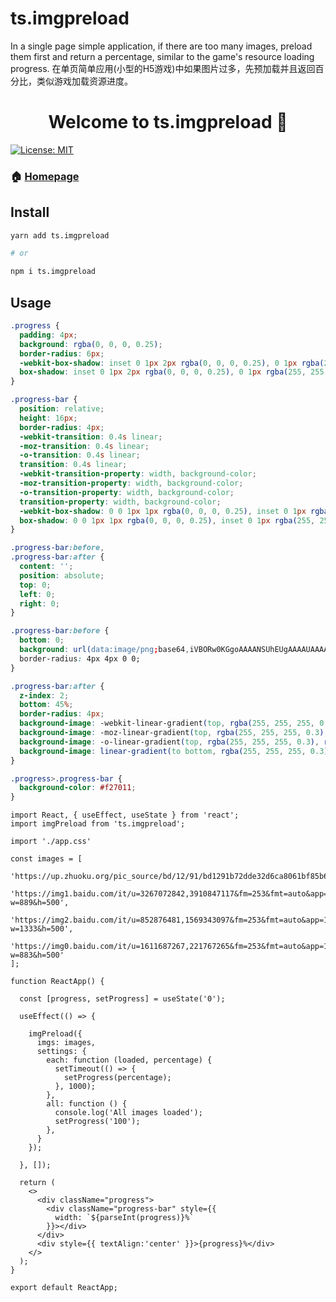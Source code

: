 # ts.imgpreload
In a single page simple application, if there are too many images, preload them first and return a percentage, similar to the game's resource loading progress.  在单页简单应用(小型的H5游戏)中如果图片过多，先预加载并且返回百分比，类似游戏加载资源进度。

<h1 align="center">Welcome to ts.imgpreload 👋</h1>
<p>
  <a href="#" target="_blank">
    <img alt="License: MIT" src="https://img.shields.io/badge/License-MIT-yellow.svg" />
  </a>
</p>

### 🏠 [Homepage](https://github.com/QShengW/sw-ui)

## Install

```sh
yarn add ts.imgpreload

# or

npm i ts.imgpreload
```

## Usage

```app.css
.progress {
  padding: 4px;
  background: rgba(0, 0, 0, 0.25);
  border-radius: 6px;
  -webkit-box-shadow: inset 0 1px 2px rgba(0, 0, 0, 0.25), 0 1px rgba(255, 255, 255, 0.08);
  box-shadow: inset 0 1px 2px rgba(0, 0, 0, 0.25), 0 1px rgba(255, 255, 255, 0.08);
}

.progress-bar {
  position: relative;
  height: 16px;
  border-radius: 4px;
  -webkit-transition: 0.4s linear;
  -moz-transition: 0.4s linear;
  -o-transition: 0.4s linear;
  transition: 0.4s linear;
  -webkit-transition-property: width, background-color;
  -moz-transition-property: width, background-color;
  -o-transition-property: width, background-color;
  transition-property: width, background-color;
  -webkit-box-shadow: 0 0 1px 1px rgba(0, 0, 0, 0.25), inset 0 1px rgba(255, 255, 255, 0.1);
  box-shadow: 0 0 1px 1px rgba(0, 0, 0, 0.25), inset 0 1px rgba(255, 255, 255, 0.1);
}

.progress-bar:before,
.progress-bar:after {
  content: '';
  position: absolute;
  top: 0;
  left: 0;
  right: 0;
}

.progress-bar:before {
  bottom: 0;
  background: url(data:image/png;base64,iVBORw0KGgoAAAANSUhEUgAAAAUAAAAFCAYAAACNbyblAAAAJ0lEQVR42mXMsQkAAAzDMH+S/69M6VAoeAgGDQFIW/4QQARbwaF+B3+SPGAo8blgAAAAAElFTkSuQmCC) 0 0 repeat;
  border-radius: 4px 4px 0 0;
}

.progress-bar:after {
  z-index: 2;
  bottom: 45%;
  border-radius: 4px;
  background-image: -webkit-linear-gradient(top, rgba(255, 255, 255, 0.3), rgba(255, 255, 255, 0.05));
  background-image: -moz-linear-gradient(top, rgba(255, 255, 255, 0.3), rgba(255, 255, 255, 0.05));
  background-image: -o-linear-gradient(top, rgba(255, 255, 255, 0.3), rgba(255, 255, 255, 0.05));
  background-image: linear-gradient(to bottom, rgba(255, 255, 255, 0.3), rgba(255, 255, 255, 0.05));
}

.progress>.progress-bar {
  background-color: #f27011;
}
```

```react
import React, { useEffect, useState } from 'react';
import imgPreload from 'ts.imgpreload';

import './app.css'

const images = [
  'https://up.zhuoku.org/pic_source/bd/12/91/bd1291b72dde32d6ca8061bf85b66241.jpg',
  'https://img1.baidu.com/it/u=3267072842,3910847117&fm=253&fmt=auto&app=138&f=JPEG?w=889&h=500',
  'https://img2.baidu.com/it/u=852876481,1569343097&fm=253&fmt=auto&app=138&f=JPEG?w=1333&h=500',
  'https://img0.baidu.com/it/u=1611687267,221767265&fm=253&fmt=auto&app=138&f=PNG?w=883&h=500'
];

function ReactApp() {

  const [progress, setProgress] = useState('0');

  useEffect(() => {

    imgPreload({
      imgs: images, 
      settings: {
        each: function (loaded, percentage) {
          setTimeout(() => {
            setProgress(percentage);
          }, 1000);
        },
        all: function () {
          console.log('All images loaded');
          setProgress('100');
        },
      }
    });

  }, []);

  return (
    <>
      <div className="progress">
        <div className="progress-bar" style={{
          width: `${parseInt(progress)}%`
        }}></div>
      </div>
      <div style={{ textAlign:'center' }}>{progress}%</div>
    </>
  );
}

export default ReactApp;
```

```vue

```
<!-- # 🥥 [All Use Cases](https://github.com/QShengW/sw-ui/blob/master/src/App.tsx) -->

<!-- # React Mobile Component

Current projects include component encapsulation for everyday use -->


```
